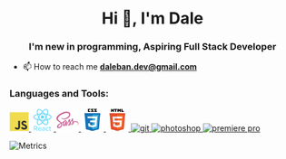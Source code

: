 <h1 align="center">Hi 👋, I'm Dale</h1>
<h3 align="center">I'm new in programming, Aspiring Full Stack Developer</h3>

- 📫 How to reach me **daleban.dev@gmail.com**

<h3 align="left">Languages and Tools:</h3>
<p align="left">
  <a
    href="https://developer.mozilla.org/en-US/docs/Web/JavaScript"
    target="_blank"
  >
    <img
      src="https://raw.githubusercontent.com/devicons/devicon/master/icons/javascript/javascript-original.svg"
      alt="javascript"
      width="34"
      height="34"
    />
  </a>
    <a href="https://reactjs.org/" target="_blank">
      <img
        src="https://raw.githubusercontent.com/devicons/devicon/master/icons/react/react-original-wordmark.svg"
        alt="react"
        width="40"
        height="40"
      />
    </a>
      <a href="https://sass-lang.com" target="_blank">
        <img
          src="https://raw.githubusercontent.com/devicons/devicon/master/icons/sass/sass-original.svg"
          alt="sass"
          width="40"
          height="40"
        />
      </a>
    </a>
    <a href="https://www.w3schools.com/css/" target="_blank">
      <img
        src="https://raw.githubusercontent.com/devicons/devicon/master/icons/css3/css3-original-wordmark.svg"
        alt="css3"
        width="40"
        height="40"
      />
      <a href="https://www.w3.org/html/" target="_blank">
        <img
          src="https://raw.githubusercontent.com/devicons/devicon/master/icons/html5/html5-original-wordmark.svg"
          alt="html5"
          width="40"
          height="40"
        />
      </a>
      <a href="https://git-scm.com/" target="_blank">
        <img
          src="https://www.vectorlogo.zone/logos/git-scm/git-scm-icon.svg"
          alt="git"
          width="36"
          height="36"
        />
      </a>
    <a href="https://www.photoshop.com/en" target="_blank">
      <img
        src="https://cdn4.iconfinder.com/data/icons/logos-and-brands/512/23_Photoshop_Adobe_logo_logos-128.png"
        alt="photoshop"
        width="35"
        height="35"
      />
  </a>
    <a href="https://www.adobe.com/sea/products/premiere.html" target="_blank">
      <img
        src="https://cdn4.iconfinder.com/data/icons/adobe-apps/512/Premiere_pro-128.png"
        alt="premiere pro"
        width="40"
        height="40"
      />
  </a>
</p>

![Metrics](https://metrics.lecoq.io/hyamero?template=classic&lines=1&languages=1&isocalendar=1&introduction=1&isocalendar.duration=half-year&languages.limit=8&languages.sections=most-used&languages.colors=github&languages.threshold=0%25&languages.indepth=false&languages.recent.load=300&languages.recent.days=14&introduction.title=true&config.timezone=Asia%2FManila)

